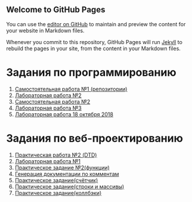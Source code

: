 ## Welcome to GitHub Pages

You can use the [editor on GitHub](https://github.com/Kosorukov/kozorukov.github.io/edit/master/README.md) to maintain and preview the content for your website in Markdown files.

Whenever you commit to this repository, GitHub Pages will run [Jekyll](https://jekyllrb.com/) to rebuild the pages in your site, from the content in your Markdown files.

# Задания по программированию 

1. [Самостоятельная работа №1 (репозитории)]()
2. [Лабораторная работа №2]()
3. [Самостоятельная работа №2]()
4. [Лабораторная работа №3]()
5. [Лабораторная работа 18 октября 2018]()


# Задания по веб-проектированию

1. [Практическая работа №2 (DTD)]()
2. [Лабораторная работа №1]()
3. [Практическое задание №2(функции)]()
4. [Генерация документации по комментам]()
5. [Практическое задание(счётчик)]()
6. [Практическое задание(строки и массивы)]()
7. [Практическое задание(коллбэки)]()
